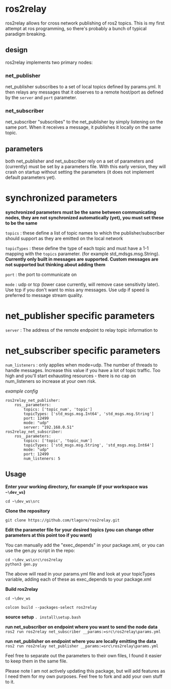 # ros2relay
ros2relay allows for cross network publishing of ros2 topics. This is my first attempt at ros programming, so there's probably a bunch of typical paradigm breaking.

## design
ros2relay implements two primary nodes:

### net_publisher
net_publisher subscribes to a set of local topics defined by params.yml. It then relays any messages that it observes to a remote host/port as defined by the `server` and `port` parameter.

### net_subscriber
net_subscriber "subscribes" to the net_publisher by simply listening on the same port. When it receives a message, it publishes it locally on the same topic.

## parameters
both net_publisher and net_subscriber rely on a set of parameters and (currently) must be set by a parameters file. With this early version, they will crash on startup without setting the parameters (it does not implement default parameters yet).

# synchronized parameters
**synchronized parameters must be the same between communicating nodes, they are not synchronized automatically (yet), you must set these to be the same**

`topics` : these define a list of topic names to which the publisher/subscriber should support as they are emitted on the local network

`topicTypes` : these define the type of each topic and must have a 1-1 mapping with the `topics` parameter. (for example std_mdsgs.msg.String). **Currently only built in messages are supported. Custom messages are not supported but thinking about adding them** 

`port` : the port to communicate on

`mode` : udp or tcp (lower case currently, will remove case sensitivity later). Use tcp if you don't want to miss any messages. Use udp if speed is preferred to message stream quality.

# net_publisher specific parameters
`server` : The address of the remote endpoint to relay topic information to

# net_subscriber specific parameters
`num_listeners` : only applies when mode=udp. The number of threads to handle messages. Increase this value if you have a lot of topic traffic. Too high and you'll start exhausting resources - there is no cap on num_listeners so increase at your own risk.

*example config*
```
ros2relay_net_publisher:
    ros__parameters:
        topics: ['topic_num', 'topic']
        topicTypes: ['std_msgs.msg.Int64', 'std_msgs.msg.String']
        port: 12499
        mode: "udp"
        server: "192.168.0.51"
ros2relay_net_subscriber:
    ros__parameters:
        topics: ['topic', 'topic_num']
        topicTypes: ['std_msgs.msg.String', 'std_msgs.msg.Int64']
        mode: "udp"
        port: 12499
        num_listeners: 5
```

## Usage
**Enter your working directory, for example (if your workspace was `~\dev_ws`)**

`cd ~\dev_ws\src`

**Clone the repository**

`git clone https://github.com/tlagore/ros2relay.git`

**Edit the parameter file for your desired topics (you can change other parameters at this point too if you want)**

You can manually add the "exec_depends" in your package.xml, or you can use the gen.py script in the repo:

```
cd ~\dev_ws\src\ros2relay
python3 gen.py
```

The above will read in your params.yml file and look at your topicTypes variable, adding each of these as exec_depends to your package.xml

**Build ros2relay**

`cd ~\dev_ws`

`colcon build --packages-select ros2relay`


**source setup**
`. install\setup.bash`

**run net_subscriber on endpoint where you want to send the node data**
`ros2 run ros2relay net_subscriber __params:=src\ros2relay\params.yml`

**run net_publisher on endpoint where you are locally emitting the data**
`ros2 run ros2relay net_publisher __params:=src\ros2relay\params.yml`

Feel free to separate out the parameters to their own files, I found it easier to keep them in the same file.

Please note I am not actively updating this package, but will add features as I need them for my own purposes. Feel free to fork and add your own stuff to it.
